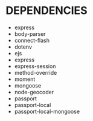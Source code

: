# DEPENDENCIES
* express
* body-parser
* connect-flash
* dotenv
* ejs
* express
* express-session
* method-override
* moment
* mongoose
* node-geocoder
* passport
* passport-local
* passport-local-mongoose
